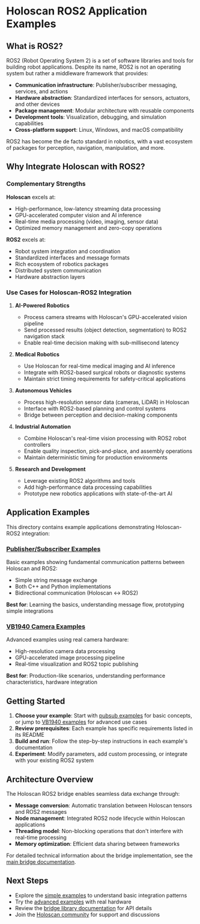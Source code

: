 # Holoscan ROS2 Application Examples

## What is ROS2?

ROS2 (Robot Operating System 2) is a set of software libraries and tools for building robot applications. Despite its name, ROS2 is not an operating system but rather a middleware framework that provides:

- **Communication infrastructure**: Publisher/subscriber messaging, services, and actions
- **Hardware abstraction**: Standardized interfaces for sensors, actuators, and other devices  
- **Package management**: Modular architecture with reusable components
- **Development tools**: Visualization, debugging, and simulation capabilities
- **Cross-platform support**: Linux, Windows, and macOS compatibility

ROS2 has become the de facto standard in robotics, with a vast ecosystem of packages for perception, navigation, manipulation, and more.

## Why Integrate Holoscan with ROS2?

### Complementary Strengths

**Holoscan** excels at:
- High-performance, low-latency streaming data processing
- GPU-accelerated computer vision and AI inference
- Real-time media processing (video, imaging, sensor data)
- Optimized memory management and zero-copy operations

**ROS2** excels at:
- Robot system integration and coordination
- Standardized interfaces and message formats
- Rich ecosystem of robotics packages
- Distributed system communication
- Hardware abstraction layers

### Use Cases for Holoscan-ROS2 Integration

1. **AI-Powered Robotics**
   - Process camera streams with Holoscan's GPU-accelerated vision pipeline
   - Send processed results (object detection, segmentation) to ROS2 navigation stack
   - Enable real-time decision making with sub-millisecond latency

2. **Medical Robotics**
   - Use Holoscan for real-time medical imaging and AI inference
   - Integrate with ROS2-based surgical robots or diagnostic systems
   - Maintain strict timing requirements for safety-critical applications

3. **Autonomous Vehicles**
   - Process high-resolution sensor data (cameras, LiDAR) in Holoscan
   - Interface with ROS2-based planning and control systems
   - Bridge between perception and decision-making components

4. **Industrial Automation**
   - Combine Holoscan's real-time vision processing with ROS2 robot controllers
   - Enable quality inspection, pick-and-place, and assembly operations
   - Maintain deterministic timing for production environments

5. **Research and Development**
   - Leverage existing ROS2 algorithms and tools
   - Add high-performance data processing capabilities
   - Prototype new robotics applications with state-of-the-art AI

## Application Examples

This directory contains example applications demonstrating Holoscan-ROS2 integration:

### [Publisher/Subscriber Examples](pubsub/)
Basic examples showing fundamental communication patterns between Holoscan and ROS2:
- Simple string message exchange
- Both C++ and Python implementations
- Bidirectional communication (Holoscan ↔ ROS2)

**Best for**: Learning the basics, understanding message flow, prototyping simple integrations

### [VB1940 Camera Examples](vb1940/)
Advanced examples using real camera hardware:
- High-resolution camera data processing
- GPU-accelerated image processing pipeline
- Real-time visualization and ROS2 topic publishing

**Best for**: Production-like scenarios, understanding performance characteristics, hardware integration

## Getting Started

1. **Choose your example**: Start with [pubsub examples](pubsub/) for basic concepts, or jump to [VB1940 examples](vb1940/) for advanced use cases
2. **Review prerequisites**: Each example has specific requirements listed in its README
3. **Build and run**: Follow the step-by-step instructions in each example's documentation
4. **Experiment**: Modify parameters, add custom processing, or integrate with your existing ROS2 system

## Architecture Overview

The Holoscan ROS2 bridge enables seamless data exchange through:

- **Message conversion**: Automatic translation between Holoscan tensors and ROS2 messages
- **Node management**: Integrated ROS2 node lifecycle within Holoscan applications
- **Threading model**: Non-blocking operations that don't interfere with real-time processing
- **Memory optimization**: Efficient data sharing between frameworks

For detailed technical information about the bridge implementation, see the [main bridge documentation](../../operators/holoscan_ros2/).

## Next Steps

- Explore the [simple examples](pubsub/) to understand basic integration patterns
- Try the [advanced examples](vb1940/) with real hardware
- Review the [bridge library documentation](../../operators/holoscan_ros2/) for API details
- Join the [Holoscan community](https://forums.developer.nvidia.com/) for support and discussions
